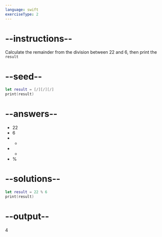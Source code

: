 ```yaml
---
language: swift
exerciseType: 2
---
```


# --instructions--

Calculate the remainder from the division between 22 and 6, then print the `result`

# --seed--

```swift
let result = [/][/][/]
print(result)
```

# --answers--

- 22
- 6
-  - 
-  + 
-  % 

# --solutions--

```swift
let result = 22 % 6
print(result)
```

# --output--

4
